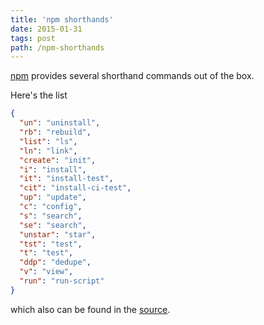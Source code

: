 ```yaml
---
title: 'npm shorthands'
date: 2015-01-31
tags: post
path: /npm-shorthands
---
```


[npm](https://www.npmjs.com/) provides several shorthand commands out of the box.

Here's the list

```json
{
  "un": "uninstall",
  "rb": "rebuild",
  "list": "ls",
  "ln": "link",
  "create": "init",
  "i": "install",
  "it": "install-test",
  "cit": "install-ci-test",
  "up": "update",
  "c": "config",
  "s": "search",
  "se": "search",
  "unstar": "star",
  "tst": "test",
  "t": "test",
  "ddp": "dedupe",
  "v": "view",
  "run": "run-script"
}
```

which also can be found in the [source](https://github.com/npm/npm/blob/latest/lib/config/cmd-list.js).
